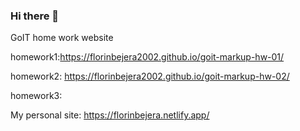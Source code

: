 ### Hi there 👋
GoIT home work website

homework1:https://florinbejera2002.github.io/goit-markup-hw-01/ 
                      
                      
homework2: https://florinbejera2002.github.io/goit-markup-hw-02/

homework3:

My personal site: https://florinbejera.netlify.app/ 


<!--
**FlorinBejera2002/florinbejera2002** is a ✨ _special_ ✨ repository because its `README.md` (this file) appears on your GitHub profile.

Here are some ideas to get you started:

- 🔭 I’m currently working on ...
- 🌱 I’m currently learning ...
- 👯 I’m looking to collaborate on ...
- 🤔 I’m looking for help with ...
- 💬 Ask me about ...
- 📫 How to reach me: ...
- 😄 Pronouns: ...
- ⚡ Fun fact: ...
-->

